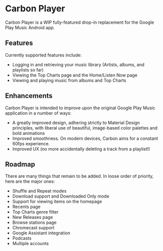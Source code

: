 # Carbon Player

Carbon Player is a WIP fully-featured drop-in replacement for the Google Play Music Android app.

## Features
Currently supported features include: 
- Logging in and retrieving your music library (Artists, albums, and playlists so far)
- Viewing the Top Charts page and the Home/Listen Now page
- Viewing and playing music from albums and Top Charts

## Enhancements
Carbon Player is intended to improve upon the original Google Play Music application in a number of ways:
- A greatly improved design, adhering strictly to Material Design principles, with liberal use of beautiful, image-based color palettes and bold animations
- Improved smoothness. On modern devices, Carbon aims for a constant 60fps experience.
- Improved UX (no more accidentally deleting a track from a playlist!)

## Roadmap
There are many things that remain to be added. In loose order of priority, here are the major ones:
- Shuffle and Repeat modes
- Download support and Downloaded Only mode
- Support for viewing items on the homepage
- Recents page
- Top Charts genre filter 
- New Releases page
- Browse stations page
- Chromecast support
- Google Assistant integration
- Podcasts
- Multiple accounts
